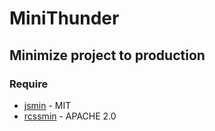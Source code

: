MiniThunder
=
Minimize project to production
-
### Require
* [jsmin](https://github.com/tikitu/jsmin/) - MIT
* [rcssmin](http://opensource.perlig.de/rcssmin) - APACHE 2.0